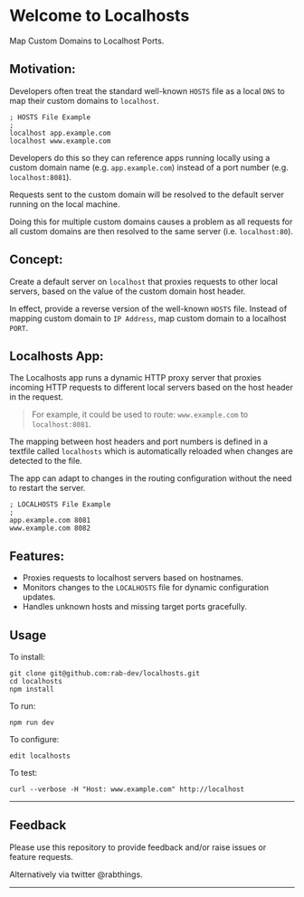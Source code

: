 # Welcome to Localhosts

Map Custom Domains to Localhost Ports.

## Motivation:

Developers often treat the standard well-known `HOSTS` file as a local
`DNS` to map their custom domains to `localhost`.

```
; HOSTS File Example
;
localhost app.example.com
localhost www.example.com
```

Developers do this so they can reference apps running locally using a custom domain name
(e.g. `app.example.com`) instead of a port number (e.g. `localhost:8081`).

Requests sent to the custom domain will be resolved to the default server 
running on the local machine.

Doing this for multiple custom domains causes a problem as all requests for
all custom domains are then resolved to the same server (i.e. `localhost:80`).

## Concept:

Create a default server on `localhost` that proxies requests to other local
servers, based on the value of the custom domain host header.

In effect, provide a reverse version of the well-known `HOSTS` file.
Instead of mapping custom domain to `IP Address`, map custom domain to 
a localhost `PORT`.

## Localhosts App:

The Localhosts app runs a dynamic HTTP proxy server that proxies incoming HTTP requests 
to different local servers based on the host header in the request.

> For example, it could be used to route:
> `www.example.com` to `localhost:8081`.

The mapping between host headers and port numbers is defined in a textfile called
`localhosts` which is automatically reloaded when changes are detected to the file.

The app can adapt to changes in the routing configuration without the 
need to restart the server.

```
; LOCALHOSTS File Example
;
app.example.com 8081
www.example.com 8082
```

## Features:

  * Proxies requests to localhost servers based on hostnames.
  * Monitors changes to the `LOCALHOSTS` file for dynamic configuration updates.
  * Handles unknown hosts and missing target ports gracefully.

## Usage

To install:

```
git clone git@github.com:rab-dev/localhosts.git
cd localhosts
npm install
```

To run:

```
npm run dev
```

To configure:

```
edit localhosts
```

To test:

```
curl --verbose -H "Host: www.example.com" http://localhost
```

---

## Feedback

Please use this repository to provide feedback and/or raise issues
or feature requests.

Alternatively via twitter @rabthings.

---

